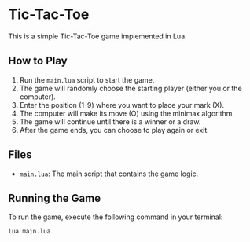 # Tic-Tac-Toe

This is a simple Tic-Tac-Toe game implemented in Lua.

## How to Play

1. Run the `main.lua` script to start the game.
2. The game will randomly choose the starting player (either you or the computer).
3. Enter the position (1-9) where you want to place your mark (X).
4. The computer will make its move (O) using the minimax algorithm.
5. The game will continue until there is a winner or a draw.
6. After the game ends, you can choose to play again or exit.

## Files

- `main.lua`: The main script that contains the game logic.

## Running the Game

To run the game, execute the following command in your terminal:

```sh
lua main.lua
